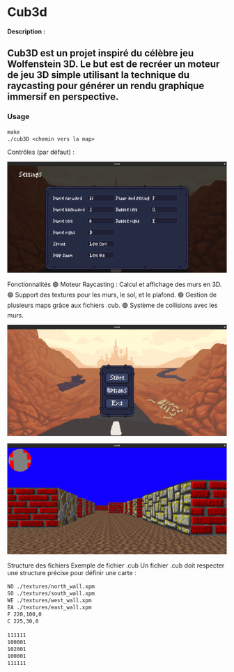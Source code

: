 # Cub3d

**Description :**

Cub3D est un projet inspiré du célèbre jeu **Wolfenstein 3D**. Le but est de recréer un moteur de jeu 3D simple utilisant la technique du **raycasting** pour générer un rendu graphique immersif en perspective.
---

### **Usage**
```
make
./cub3D <chemin vers la map>
```
Contrôles (par défaut) :

![settings](img/settings.png)

Fonctionnalités
🟢 Moteur Raycasting : Calcul et affichage des murs en 3D.
🟢 Support des textures pour les murs, le sol, et le plafond.
🟢 Gestion de plusieurs maps grâce aux fichiers .cub.
🟢 Système de collisions avec les murs.

![menu](img/menu.png)

![screen](img/screen1.png)

Structure des fichiers
Exemple de fichier .cub
Un fichier .cub doit respecter une structure précise pour définir une carte :

```
NO ./textures/north_wall.xpm
SO ./textures/south_wall.xpm
WE ./textures/west_wall.xpm
EA ./textures/east_wall.xpm
F 220,100,0
C 225,30,0

111111
100001
102001
100001
111111
```
